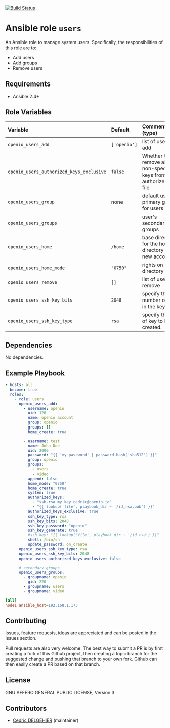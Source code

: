 [![Build Status](https://travis-ci.org/open-io/ansible-role-openio-users.svg?branch=20.04)](https://travis-ci.org/open-io/ansible-role-openio-users)
# Ansible role `users`

An Ansible role to manage system users. Specifically, the responsibilities of this role are to:

- Add users
- Add groups
- Remove users

## Requirements

- Ansible 2.4+

## Role Variables


| Variable   | Default | Comments (type)  |
| :---       | :---    | :---             |
| `openio_users_add` | `['openio']` | list of users to add |
| `openio_users_authorized_keys_exclusive` | `false` | Whether to remove all other non-specified keys from the authorized_keys file |
| `openio_users_group` | none | default user's primary group for users |
| `openio_users_groups` |  | user's secondary groups |
| `openio_users_home` | `/home` |  base directory for the home directory of the new account |
| `openio_users_home_mode` | `"0750"` | rights on home directory |
| `openio_users_remove` | `[]` | list of users to remove |
| `openio_users_ssh_key_bits` | `2048` | specify the number of bits in the key |
| `openio_users_ssh_key_type` | `rsa` | specify the type of key to be created. |

## Dependencies

No dependencies.

## Example Playbook

```yaml
- hosts: all
  become: true
  roles:
    - role: users
      openio_users_add:
        - username: openio
          uid: 120
          name: openio account
          group: openio
          groups: []
          home_create: true

        - username: test
          name: John Doe
          uid: 2000
          password: "{{ 'my_password' | password_hash('sha512') }}"
          group: openio
          groups:
            - users
            - video
          append: false
          home_mode: "0750"
          home_create: true
          system: true
          authorized_keys:
            - "ssh-rsa my_key cedric@openio.io"
            - "{{ lookup('file', playbook_dir ~ '/id_rsa.pub') }}"
          authorized_keys_exclusive: true
          ssh_key_type: rsa
          ssh_key_bits: 2048
          ssh_key_password: "openio"
          ssh_key_generate: true
          #ssh_key: "{{ lookup('file', playbook_dir ~ '/id_rsa') }}"
          shell: /bin/sh
          update_password: on_create
      openio_users_ssh_key_type: rsa
      openio_users_ssh_key_bits: 2048
      openio_users_authorized_keys_exclusive: false

      # secondary groups
      openio_users_groups:
        - groupname: openio
          gid: 220
        - groupname: users
        - groupname: video
```


```ini
[all]
node1 ansible_host=192.168.1.173
```

## Contributing

Issues, feature requests, ideas are appreciated and can be posted in the Issues section.

Pull requests are also very welcome.
The best way to submit a PR is by first creating a fork of this Github project, then creating a topic branch for the suggested change and pushing that branch to your own fork.
Github can then easily create a PR based on that branch.

## License

GNU AFFERO GENERAL PUBLIC LICENSE, Version 3

## Contributors

- [Cedric DELGEHIER](https://github.com/cdelgehier) (maintainer)
